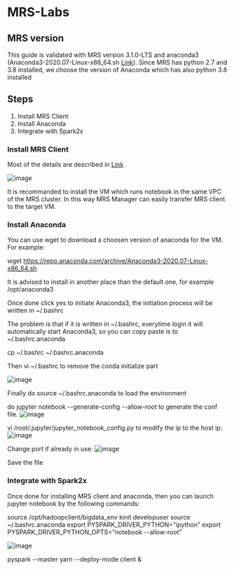 # MRS-Labs
## MRS version
This guide is validated with MRS version 3.1.0-LTS and anaconda3 (Anaconda3-2020.07-Linux-x86_64.sh [Link](https://docs.anaconda.com/anaconda/install/hashes/lin-3-64/)). Since MRS has python 2.7 and 3.8 installed, we choose the version of Anaconda which has also python 3.8 installed 
## Steps
1. Install MRS Client
3. Install Anaconda
4. Integrate with Spark2x

### Install MRS Client

Most of the details are described in [Link](https://docs.prod-cloud-ocb.orange-business.com/usermanual/mrs/admin_guide_000171.html)

![image](https://user-images.githubusercontent.com/11695917/147064871-4c1bfe47-4ee0-41a0-91fc-83617e27fca5.png)

It is recommanded to install the VM which runs notebook in the same VPC of the MRS cluster. In this way MRS Manager can easily transfer MRS client to the target VM.

### Install Anaconda

You can use wget to download a choosen version of anaconda for the VM. For example:

wget https://repo.anaconda.com/archive/Anaconda3-2020.07-Linux-x86_64.sh

It is advised to install in another place than the default one, for example /opt/anaconda3

Once done click yes to initiate Anaconda3, the initiation process will be written in  ~/.bashrc

The problem is that if it is written in ~/.bashrc, everytime login it will automatically start Anaconda3, so you can copy paste is to ~/.bashrc.anaconda

cp ~/.bashrc ~/.bashrc.anaconda
 
Then vi ~/.bashrc to remove the conda initialize part

![image](https://user-images.githubusercontent.com/11695917/147119509-584e235d-e79a-4b4c-8947-7eaab7a5e1d8.png)

Finally do source ~/.bashrc.anaconda to load the environment

do jupyter notebook --generate-config --allow-root to generate the conf file.
![image](https://user-images.githubusercontent.com/11695917/147119667-e67269e3-1c65-46b6-81f2-d82ac28df63d.png)

vi /root/.jupyter/jupyter_notebook_config.py to modify the ip to the host ip:
![image](https://user-images.githubusercontent.com/11695917/147119752-661b368c-0729-49c5-a920-2972e2852db8.png)

Change port if already in use:
![image](https://user-images.githubusercontent.com/11695917/147119800-ecc2e156-476c-4e9d-9691-c9bec5ea2ff7.png)

Save the file

### Integrate with Spark2x

Once done for installing MRS client and anaconda, then you can launch jupyter notebook by the following commands:

source /opt/hadoopclient/bigdata_env
kinit developuser
source ~/.bashrc.anaconda
export PYSPARK_DRIVER_PYTHON="ipython"
export PYSPARK_DRIVER_PYTHON_OPTS="notebook --allow-root"

![image](https://user-images.githubusercontent.com/11695917/147119981-1118dd7e-0aac-44ec-b2e7-ede3211ad1a4.png)

pyspark --master yarn --deploy-mode client &


